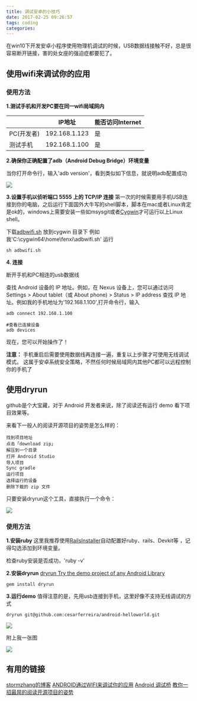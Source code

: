 ```yaml
---
title: 调试安卓的小技巧
date: 2017-02-25 09:26:57
tags: coding
categories:
---
```

在win10下开发安卓小程序使用物理机调试的时候，USB数据线接触不好，总是很容易断开链接，害的处女座的强迫症都要犯了。

## 使用wifi来调试你的应用

### 使用方法
**1.测试手机和开发PC要在同一wifi局域网内**

||IP地址|能否访问Internet|
|---|---|---|
|PC(开发者)|192.168.1.123|是|
|测试手机|192.168.1.100|是|

**2.确保你正确配置了adb（Android Debug Bridge）环境变量**

当你打开命令行，输入'adb version'，看到类似如下信息，就说明adb配置成功

![](http://static.mindcont.com/blog/images/coding/android/adb.png)

**3.设置手机以侦听端口 5555 上的 TCP/IP 连接**
第一次的时候需要用手机USB连接到你的电脑，之后运行下面国外大牛写的shell脚本，脚本在mac或者Linux肯定是ok的，windows上需要安装一些如msysgit或者[Cygwin](https://www.cygwin.com/setup-x86.exe)才可运行以上Linux shell。

下载[adbwifi.sh](https://gist.github.com/stormzhang/6fa157ceb7980a25fbf0) 放到cygwin 目录下 例如我'C:\cygwin64\home\fenxi\adbwifi.sh'
运行
```
sh adbwifi.sh
```

**4. 连接**

断开手机和PC相连的usb数据线

查找 Android 设备的 IP 地址。例如，在 Nexus 设备上，您可以通过访问 Settings > About tablet（或 About phone) > Status > IP address 查找 IP 地址。例如我的手机地址为'192.168.1.100',打开命令行，输入
```
adb connect 192.168.1.100

#查看已连接设备
adb devices
```
现在，您可以开始操作了！

**注意：**
手机重启后需要使用数据线再连接一遍，重复以上步骤才可使用无线调试模式。
这属于安卓系统安全策略，不然任何时候局域网内其他PC都可以远程控制你的手机了

## 使用dryrun

github是个大宝藏，对于 Android 开发者来说，除了阅读还有运行 demo 看下项目效果等。

来看下一般人的阅读开源项目的姿势是怎么样的：
```
找到项目地址
点击「download zip」
解压到一个目录
打开 Android Studio
导入项目
Sync gradle
运行项目
选择运行的设备
删除下载的 zip 文件
```
只要安装dryrun这个工具，直接执行一个命令：

![](http://static.mindcont.com/blog/images/coding/android/usage_v4.gif)

### 使用方法
**1.安装ruby**
这里我推荐使用[RailsInstaller](http://railsinstaller.org/en)自动配置好ruby、rails、Devkit等
，记得勾选添加到环境变量。

检查ruby安装是否成功，'ruby -v'

**2.安装dryrun**
[dryrun Try the demo project of any Android Library](https://github.com/cesarferreira/dryrun)

```
gem install dryrun
```
**3.运行demo**
值得注意的是，先用usb连接到手机，这里好像不支持无线调试的方式
```
dryrun git@github.com:cesarferreira/android-helloworld.git
```
![](http://static.mindcont.com/blog/images/coding/android/dryrun-success.jpg)

附上我一张图

![](http://static.mindcont.com/blog/images/coding/android/hello-world.jpg)

## 有用的链接
[stormzhang的博客](http://stormzhang.com/friends/)
[ANDROID通过WIFI来调试你的应用](http://stormzhang.com/android/2014/08/27/adb-over-wifi/)
[Android 调试桥](https://developer.android.com/studio/command-line/adb.html)
[教你一招最屌的阅读开源项目的姿势](http://stormzhang.com/2016/10/19/how-to-read-and-run-the-demo/)
